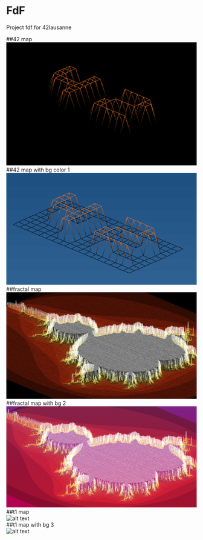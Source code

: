 # FdF
Project fdf for 42lausanne

##42 map  
![alt text](https://github.com/JeyDot-dev/FdF/blob/main/screenshots/42_01.png)  
##42 map with bg color 1  
![alt text](https://github.com/JeyDot-dev/FdF/blob/main/screenshots/42_02.png)  
##fractal map  
![alt text](https://github.com/JeyDot-dev/FdF/blob/main/screenshots/fractal_01.png)  
##fractal map with bg 2  
![alt text](https://github.com/JeyDot-dev/FdF/blob/main/screenshots/fractal_02.png)  
##t1 map  
![alt text](https://github.com/JeyDot-dev/FdF/blob/main/screenshots/mountain_01.png)  
##t1 map with bg 3  
![alt text](https://github.com/JeyDot-dev/FdF/blob/main/screenshots/mountain_02.png)  
